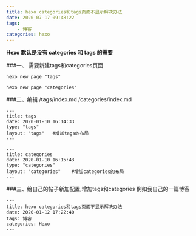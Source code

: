 ```yaml
---
title: hexo categories和tags页面不显示解决办法
date: 2020-07-17 09:48:22
tags:
    - 博客
categories: hexo
---
```

**Hexo 默认是没有 categories 和 tags 的需要**

<!-- more -->
###一、 需要新建tags和categories页面
```
hexo new page "tags" 
```
```
hexo new page "categories"
```

###二、编辑 /tags/index.md /categories/index.md
```
---
title: tags
date: 2020-01-10 16:14:33
type: "tags"
layout: "tags"   #增加tags的布局
---
```
```
---
title: categories
date: 2020-01-10 16:15:43
type: "categories"
layout: "categories"    #增加categories的布局
---
```

###三、给自己的帖子新加配置,增加tags和categories
例如我自己的一篇博客
```
---
title: hexo categories和tags页面不显示解决办法
date: 2020-01-12 17:22:40
tags: 博客
categories: Hexo
---
```



